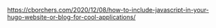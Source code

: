 https://cborchers.com/2020/12/08/how-to-include-javascript-in-your-hugo-website-or-blog-for-cool-applications/
